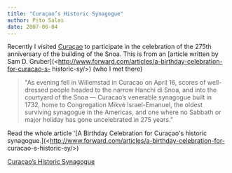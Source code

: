 ```yaml
---
title: "Curaçao’s Historic Synagogue"
author: Pito Salas
date: 2007-06-04
---
```




Recently I visited
[Curaçao](<http://maps.google.com/maps?f=q&hl=en&geocode=&q=curacao+netherlands+antilles&ie=UTF8&ll=12.209838,-68.943329&spn=0.668425,1.043701&t=h&z=10&iwloc=addr&om=1>)
to participate in the celebration of the 275th anniversary of the building of
the Snoa. This is from an [article written by Sam D.
Gruber](<http://www.forward.com/articles/a-birthday-celebration-for-curacao-s-
historic-sy/>) (who I met there)

> "As evening fell in Willemstad in Curacao on April 16, scores of well-
> dressed people headed to the narrow Hanchi di Snoa, and into the courtyard
> of the Snoa — Curacao’s venerable synagogue built in 1732, home to
> Congregation Mikvé Israel-Emanuel, the oldest surviving synagogue in the
> Americas, and one where no Sabbath or major holiday has gone uncelebrated in
> 275 years."

Read the whole article '[A Birthday Celebration for Curaçao's historic
synagogue.](<http://www.forward.com/articles/a-birthday-celebration-for-
curacao-s-historic-sy/>)


[Curaçao’s Historic Synagogue](None)
